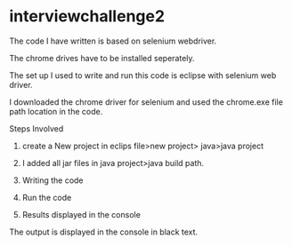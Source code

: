 interviewchallenge2
===================
The code I have written is based on selenium webdriver.

The chrome drives have to be installed seperately.

The set up I used to write and run this code is eclipse with selenium web driver.

I downloaded the chrome driver for selenium and used the chrome.exe file path location in the code.

Steps Involved

1. create a New project in eclips file>new project> java>java project

2. I added all jar files in java project>java build path.

3. Writing the code

4. Run the code 

5. Results displayed in the console

The output is displayed in the console in black text.
